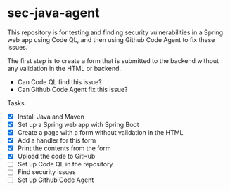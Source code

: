 # sec-java-agent

This repository is for testing and finding security vulnerabilities in a Spring web app using Code QL, and then using Github Code Agent to fix these issues.

The first step is to create a form that is submitted to the backend without any validation in the HTML or backend.
- Can Code QL find this issue?
- Can Github Code Agent fix this issue?

Tasks:

- [x] Install Java and Maven
- [x] Set up a Spring web app with Spring Boot
- [x] Create a page with a form without validation in the HTML
- [x] Add a handler for this form
- [x] Print the contents from the form
- [x] Upload the code to GitHub
- [ ] Set up Code QL in the repository
- [ ] Find security issues
- [ ] Set up Github Code Agent